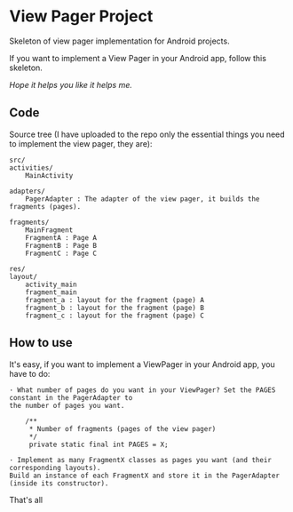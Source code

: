 View Pager Project
============================================

Skeleton of view pager implementation for Android projects.

If you want to implement a View Pager in your Android app, follow this skeleton.

*Hope it helps you like it helps me.*

Code
--------------------------------------------
Source tree (I have uploaded to the repo only the essential things you need to implement the view pager, they are):

    src/
    activities/
        MainActivity

    adapters/
        PagerAdapter : The adapter of the view pager, it builds the fragments (pages).

    fragments/
        MainFragment
        FragmentA : Page A
        FragmentB : Page B
        FragmentC : Page C

    res/
    layout/
        activity_main
        fragment_main
        fragment_a : layout for the fragment (page) A
        fragment_b : layout for the fragment (page) B
        fragment_c : layout for the fragment (page) C


How to use
-------------------------------------------

It's easy, if you want to implement a ViewPager in your Android app, you have to do:

    · What number of pages do you want in your ViewPager? Set the PAGES constant in the PagerAdapter to
    the number of pages you want.

        /**
         * Number of fragments (pages of the view pager)
         */
         private static final int PAGES = X;

    · Implement as many FragmentX classes as pages you want (and their corresponding layouts).
    Build an instance of each FragmentX and store it in the PagerAdapter (inside its constructor).


That's all